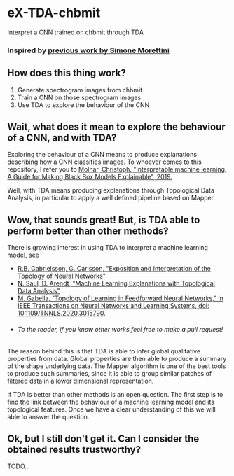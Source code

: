 # eX-TDA-chbmit
Interpret a CNN trained on chbmit through TDA

### Inspired by [previous work by Simone Morettini](https://github.com/SMorettini/CNNs-on-CHB-MIT)

## How does this thing work?
1. Generate spectrogram images from chbmit
2. Train a CNN on those spectrogram images
3. Use TDA to explore the behaviour of the CNN

## Wait, what does it mean to explore the behaviour of a CNN, and with TDA?
Exploring the behaviour of a CNN means to produce explanations describing how a CNN classifies images.
To whoever comes to this repository, I refer you to [Molnar, Christoph. "Interpretable machine learning. A Guide for Making Black Box Models Explainable", 2019.](https://christophm.github.io/interpretable-ml-book/)

Well, with TDA means producing explanations through Topological Data Analysis, in particular to apply a well defined pipeline based on Mapper.

## Wow, that sounds great! But, is TDA able to perform better than other methods?
There is growing interest in using TDA to interpret a machine learning model, see
* [R.B. Gabrielsson, G. Carlsson, "Exposition and Interpretation of the Topology of Neural Networks"](https://arxiv.org/abs/1810.03234)
* [N. Saul, D. Arendt, "Machine Learning Explanations with Topological Data Analysis"](https://sauln.github.io/blog/tda_explanations/)
* [M. Gabella, "Topology of Learning in Feedforward Neural Networks," in IEEE Transactions on Neural Networks and Learning Systems, doi: 10.1109/TNNLS.2020.3015790.](https://ieeexplore.ieee.org/abstract/document/9174770)
* ###### To the reader, if you know other works feel free to make a pull request!

The reason behind this is that TDA is able to infer global qualitative properties from data. Global properties are then able to produce a summary of the shape underlying data. The Mapper algorithm is one of the best tools to produce such summaries, since it is able to group similar patches of filtered data in a lower dimensional representation.

If TDA is better than other methods is an open question. The first step is to find the link between the behaviour of a machine learning model and its topological features. Once we have a clear understanding of this we will able to answer the question.

## Ok, but I still don't get it. Can I consider the obtained results trustworthy?
TODO...
